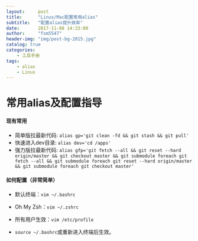 ```yaml
---
layout:     post
title:      "Linux/Mac配置常用alias"
subtitle:   "配置alias提升效率"
date:       2017-11-08 14:33:00
author:     "fxm5547"
header-img: "img/post-bg-2015.jpg"
catalog: true
categories:
    - 工具手册
tags:
    - alias
    - Linux
---
```


#  常用alias及配置指导
#### 现有常用
- 简单版拉最新代码: `alias gp='git clean -fd && git stash && git pull'`
- 快速进入dev目录:  `alias dev='cd /apps'`
- 强力版拉最新代码: `alias gfp='git fetch --all && git reset --hard origin/master && git checkout master && git submodule foreach git fetch --all && git submodule foreach git reset --hard origin/master && git submodule foreach git checkout master'`

#### 如何配置（非常简单）
- 默认终端：`vim ~/.bashrc`
- Oh My Zsh：`vim ~/.zshrc`
- 所有用户生效：`vim /etc/profile`

- `source ~/.bashrc`或重新进入终端后生效。